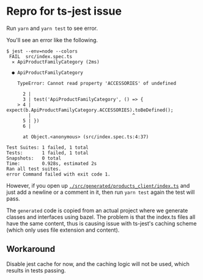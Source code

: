 # Repro for ts-jest issue

Run `yarn` and `yarn test` to see error.

You'll see an error like the following.

```
$ jest --env=node --colors
 FAIL  src/index.spec.ts
  ✕ ApiProductFamilyCategory (2ms)

  ● ApiProductFamilyCategory

    TypeError: Cannot read property 'ACCESSORIES' of undefined

      2 |
      3 | test('ApiProductFamilyCategory', () => {
    > 4 |   expect(b.ApiProductFamilyCategory.ACCESSORIES).toBeDefined();
        |                                     ^
      5 | })
      6 |

      at Object.<anonymous> (src/index.spec.ts:4:37)

Test Suites: 1 failed, 1 total
Tests:       1 failed, 1 total
Snapshots:   0 total
Time:        0.928s, estimated 2s
Ran all test suites.
error Command failed with exit code 1.
```

However, if you open up [`./src/generated/products_client/index.ts`](./src/generated/products_client/index.ts) and just add a newline or a comment in it, then run `yarn test` again the test will pass.

The `generated` code is copied from an actual project where we generate classes and interfaces using bazel. The problem is that the index.ts files all have the same content, thus is causing issue with ts-jest's caching scheme (which only uses file extension and content).

## Workaround

Disable jest cache for now, and the caching logic will not be used, which results in tests passing.
